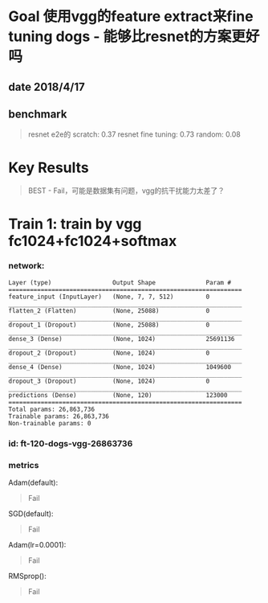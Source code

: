 # Goal 使用vgg的feature extract来fine tuning dogs - 能够比resnet的方案更好吗

## date 2018/4/17

## benchmark 
> resnet e2e的 scratch: 0.37
> resnet fine tuning: 0.73
> random: 0.08

# Key Results
> BEST - Fail，可能是数据集有问题，vgg的抗干扰能力太差了？

# Train 1: train by vgg fc1024+fc1024+softmax
### network: 
```
Layer (type)                 Output Shape              Param #   
=================================================================
feature_input (InputLayer)   (None, 7, 7, 512)         0         
_________________________________________________________________
flatten_2 (Flatten)          (None, 25088)             0         
_________________________________________________________________
dropout_1 (Dropout)          (None, 25088)             0         
_________________________________________________________________
dense_3 (Dense)              (None, 1024)              25691136  
_________________________________________________________________
dropout_2 (Dropout)          (None, 1024)              0         
_________________________________________________________________
dense_4 (Dense)              (None, 1024)              1049600   
_________________________________________________________________
dropout_3 (Dropout)          (None, 1024)              0         
_________________________________________________________________
predictions (Dense)          (None, 120)               123000    
=================================================================
Total params: 26,863,736
Trainable params: 26,863,736
Non-trainable params: 0
```

### id: ft-120-dogs-vgg-26863736

### metrics

Adam(default):  
> Fail

SGD(default):  
> Fail

Adam(lr=0.0001):  
> Fail

RMSprop():  
> Fail
